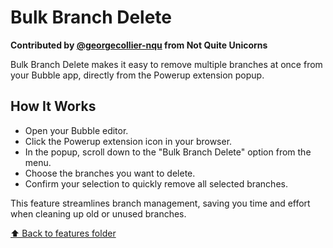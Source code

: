 # Bulk Branch Delete

**Contributed by [@georgecollier-nqu](https://github.com/georgecollier-nqu) from Not Quite Unicorns**

Bulk Branch Delete makes it easy to remove multiple branches at once from your Bubble app, directly from the Powerup extension popup.

## How It Works

- Open your Bubble editor.
- Click the Powerup extension icon in your browser.
- In the popup, scroll down to the "Bulk Branch Delete" option from the menu.
- Choose the branches you want to delete.
- Confirm your selection to quickly remove all selected branches.

This feature streamlines branch management, saving you time and effort when cleaning up old or unused branches.

[⬆️ Back to features folder](../)
